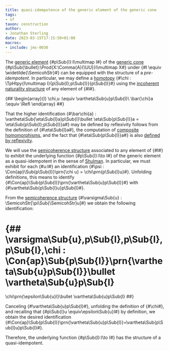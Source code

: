 ```yaml
---
title: quasi-idempotence of the generic element of the generic cone
tags:
- uf
taxon: construction
author:
- Jonathan Sterling
date: 2023-03-15T17:15:50+01:00
macros:
- include: jms-0036
---
```


The [generic element](jms-0041) {#p\Sub{I}:I\multimap I#} of the [generic cone](jms-0041) {#p\Sub{\bullet}:\Prod{X:\Comma{A}{\UU}}I\multimap X#} under {#I \equiv \widetilde{\SemicohStr}#} can be equipped with the structure of a *pre-idempotent*. In particular, we may define a [homotopy](jms-003X) {#\chi : \TpHtpy{I\multimap I}{p\Sub{I};p\Sub{I}}{p\Sub{I}}#} using the [incoherent naturality structure](jms-003V) of any element of {#I#}.

{##
  \begin{array}{l}
    \chi\,u :\equiv \vartheta\Sub{u}p\Sub{I}\\
    \bar{\chi}a :\equiv \Refl
  \end{array}
##}

That the higher identification {#\bar\chi{a} : \vartheta\Sub{\eta\Sub{I}a}p\Sub{I}\bullet \eta\Sub{p\Sub{I}}a = \eta\Sub{p\Sub{I};p\Sub{I}}a#} may be defined by reflexivity follows from the definition of {#\eta\Sub{I}a#}, the computation of [composite homomorphisms](jms-0043), and the fact that {#\eta\Sub{p\Sub{I}}a#} is also [defined by reflexivity](jms-0041).

We will use the [semicoherence structure](jms-003W) associated to any element of {#I#} to exhibit the underlying function {#p\Sub{I}:I\to I#} of the generic element as a quasi-idempotent in the sense of [Shulman](shulman-2016). In particular, we must exhibit for each {#u:I#} an identification {#\psi : \Con{ap}\Sub{p\Sub{I}}\prn{\chi u} = \chi\prn{p\Sub{I}u}#}. Unfolding definitions, this means to identify {#\Con{ap}\Sub{p\Sub{I}}\prn{\vartheta\Sub{u}p\Sub{I}}#} with {#\vartheta\Sub{p\Sub{I}u}p\Sub{I}#}. 

From the [semicoherence structure](jms-003W) {#\varsigma\Sub{u} : \SemicohStr[\pi\Sub{\SemicohStr}u]#} we obtain the following identification:

{##
  \varsigma\Sub{u}\,p\Sub{I}\,p\Sub{I}\,p\Sub{I}\,\chi
  : \Con{ap}\Sub{p\Sub{I}}\prn{\vartheta\Sub{u}p\Sub{I}}\bullet \vartheta\Sub{u}p\Sub{I}
  = 
  \chi\prn{\epsilon\Sub{u}I}\bullet \vartheta\Sub{u}p\Sub{I}
##}

Canceling {#\vartheta\Sub{u}p\Sub{I}#}, unfolding the definition of {#\chi#}, and recalling that {#p\Sub{I}u \equiv\epsilon\Sub{u}I#} by definition, we obtain the desired identification {#\Con{ap}\Sub{p\Sub{I}}\prn{\vartheta\Sub{u}p\Sub{I}}=\vartheta\Sub{p\Sub{I}u}p\Sub{I}#}.

Therefore, the underlying function {#p\Sub{I}:I\to I#} has the structure of a quasi-idempotent.
